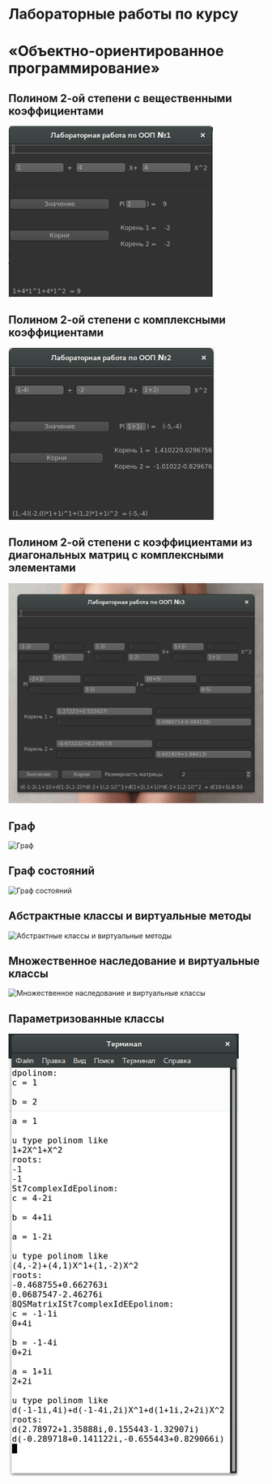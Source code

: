 # Лабораторные работы по курсу
# «Объектно-ориентированное программирование»
## Полином 2-ой степени с вещественными коэффициентами
![Полином 2-ой степени с вещественными коэффициентами][ooplab1]
## Полином 2-ой степени с комплексными коэффициентами
![Полином 2-ой степени с комплексными коэффициентами][ooplab2]
## Полином 2-ой степени с коэффициентами из диагональных матриц с комплексными элементами
![Полином 2-ой степени с коэффициентами из диагональных матриц с комплексными элементами][ooplab3]
## Граф
![Граф][ooplab4]
## Граф состояний
![Граф состояний][ooplab5]
## Абстрактные классы и виртуальные методы
![Абстрактные классы и виртуальные методы][ooplab6]
## Множественное наследование и виртуальные классы
![Множественное наследование и виртуальные классы][ooplab7]
## Параметризованные классы
![Параметризованные классы][ooplab8]

[ooplab1]: https://github.com/NikitaIT/OOP/blob/master/OopLabs%201/Window.png "OopLab 1"
[ooplab2]: https://github.com/NikitaIT/OOP/blob/master/OopLabs%202/Window.png "OopLab 2"
[ooplab3]: https://github.com/NikitaIT/OOP/blob/master/OopLabs%203/Window.png "OopLab 3"
[ooplab4]: https://github.com/NikitaIT/OOP/blob/master/OopLabs%204/Window.png "OopLab 4"
[ooplab5]: https://github.com/NikitaIT/OOP/blob/master/OopLabs%205/Window.png "OopLab 5"
[ooplab6]: https://github.com/NikitaIT/OOP/blob/master/OopLabs%206/Window.png "OopLab 6"
[ooplab7]: https://github.com/NikitaIT/OOP/blob/master/OopLabs%207/Window.png "OopLab 7"
[ooplab8]: https://github.com/NikitaIT/OOP/blob/master/OopLabs%208/Window.png "OopLab 8"
